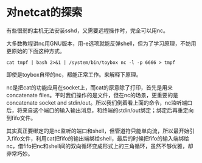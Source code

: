 # 对netcat的探索

有些很弱的主机无法安装sshd，又需要远程操作时，完全可以用nc。

大多数教程讲nc用GNU版本，用-e选项就能反弹shell，但为了学习原理，不妨用更原始的下面这种方式。

`cat tmpf | bash 2>&1 | /system/bin/toybox nc -l -p 6666 > tmpf`

即使是toybox自带的nc，都能正常工作。来解释下原理。

nc是把cat的功能应用在socket上，而cat的原意除了打印，首先是用来concatenate files。平时我们操作的是文件，但在nc的场景，更重要的是concatenate socket and stdin/out。所以我们倒着看上面的命令，nc监听端口后，将来自这个端口的输入输出消息，和终端的stdin/out绑定；绑定后再重定向到fifo文件。

其实真正要绑定的是nc监听的端口和shell，但管道符只能单向流，所以最开始引入fifo文件，利用cat把fifo的输出端绑给shell，最后的时候把fifo的输入端绑给nc，借fifo把nc和shell间的双向循环变成形式上的三角循环，虽然不够优雅，却非常巧妙。